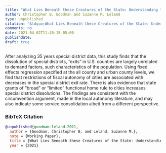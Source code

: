 ```yaml
---
title: "What Lies Beneath these Creatures of the State: Understanding the Birth and Death of U.S. Local Governments"
author: Christopher B. Goodman and Suzanne M. Leland
type: unpublished
citation: "&ldquo;What Lies Beneath these Creatures of the State: Understanding the Birth and Death of U.S. Local Governments.&rdquo;"
comments: no
date: 2021-04-02T11:40:15-05:00
publishdate:
draft: true
---
```


After analyzing 35 years special district data, this study finds that the dissolution of special districts, “exits” in U.S. counties are largely unrelated to demand factors, such characteristics of the population. Using fixed effects regression specified at the all county and urban county levels, we find that restrictions of fiscal autonomy of cities are associated with decreases in the special district exit rate. There is also evidence that state grants of “broad” or “limited” functional home rule to cities increases special district dissolutions. The findings are consistent with the circumvention argument, made in the local autonomy literature, and may also indicate some service consolidation albeit from a different perspective.

### BibTeX Citation
```bib
@unpublished{goodman-leland-2021,
  author = {Goodman, Christopher B. and Leland, Suzanne M.},
  note = {Working Paper},
  title = {What Lies Beneath these Creatures of the State: Understanding the Birth and Death of U.S. Local Governments},
  year = {2021}
```
